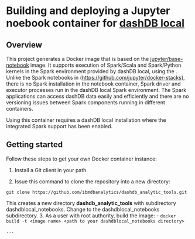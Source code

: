 # Building and deploying a Jupyter noebook container for [dashDB local](http://www.ibm.com/analytics/us/en/technology/cloud-data-services/dashdb-local/) 

## Overview ##

This project generates a Docker image that is based on the [jupyter/base-notebook](https://github.com/jupyter/docker-stacks/tree/master/base-notebook) image. 
It supports execution of Spark/Scala and Spark/Python kernels in the Spark environment provided by dashDB local, using the . Unlike the Spark notebooks in 
(https://github.com/jupyter/docker-stacks), there is no Spark installation in the notebook container, Spark driver and executor processes run in the dashDB local
Spark environment. The Spark applications can access dashDB data easily and efficiently and there are no versioning issues between Spark components running in
different containers.

Using this container requires a dashDB local installation where the integrated Spark support has been enabled.

## Getting started ##

Follow these steps to get your own Docker container instance:

1. Install a Git client in your path.

2. Issue this command to clone the repository into a new directory:
   
  `git clone https://github.com/ibmdbanalytics/dashdb_analytic_tools.git`
 
 This creates a new directory **dashdb_analytic_tools** with subdirectory dashdblocal_notebooks. Change to the dashdblocal_notebooks subdirectory.
3. As a user with root authority, build the image:
    - `docker build -t <image name> <path to your dashdblocal_notebooks directory>`

    ...